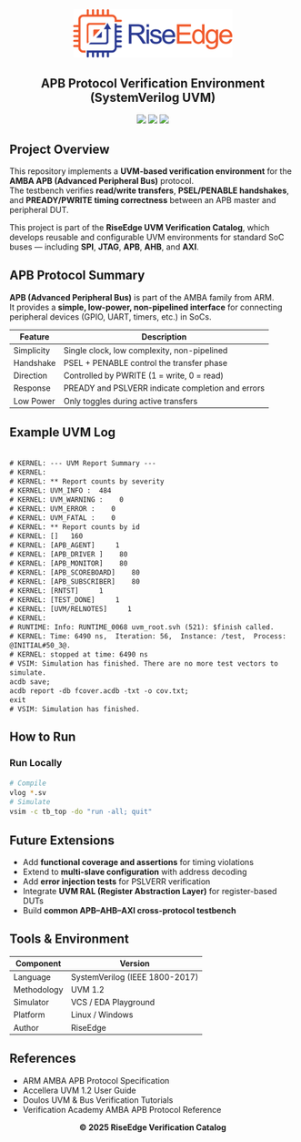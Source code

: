 <!-- PROJECT BANNER -->
<p align="center">
  <img src="../assets/logo.png" alt="RiseEdge Logo" width="280"/>
</p>

<h2 align="center">APB Protocol Verification Environment (SystemVerilog UVM)</h2>

<p align="center">
  <!-- <a href="https://www.edaplayground.com/x/2QzY"><b> Run on EDA Playground</b></a><br> -->
  <img src="https://img.shields.io/badge/Language-SystemVerilog-blue.svg"/>
  <img src="https://img.shields.io/badge/Methodology-UVM%201.2-green.svg"/>
  <img src="https://img.shields.io/badge/Simulator-Questa%2FEDAPlayground-orange.svg"/>
</p>


## Project Overview

This repository implements a **UVM-based verification environment** for the **AMBA APB (Advanced Peripheral Bus)** protocol.  
The testbench verifies **read/write transfers**, **PSEL/PENABLE handshakes**, and **PREADY/PWRITE timing correctness** between an APB master and peripheral DUT.

This project is part of the **RiseEdge UVM Verification Catalog**, which develops reusable and configurable UVM environments for standard SoC buses — including **SPI**, **JTAG**, **APB**, **AHB**, and **AXI**.



## APB Protocol Summary

**APB (Advanced Peripheral Bus)** is part of the AMBA family from ARM.  
It provides a **simple, low-power, non-pipelined interface** for connecting peripheral devices (GPIO, UART, timers, etc.) in SoCs.

| Feature | Description |
|----------|--------------|
| Simplicity | Single clock, low complexity, non-pipelined |
| Handshake | PSEL + PENABLE control the transfer phase |
| Direction | Controlled by PWRITE (1 = write, 0 = read) |
| Response | PREADY and PSLVERR indicate completion and errors |
| Low Power | Only toggles during active transfers |



## Example UVM Log

```

# KERNEL: --- UVM Report Summary ---
# KERNEL: 
# KERNEL: ** Report counts by severity
# KERNEL: UVM_INFO :  484
# KERNEL: UVM_WARNING :    0
# KERNEL: UVM_ERROR :    0
# KERNEL: UVM_FATAL :    0
# KERNEL: ** Report counts by id
# KERNEL: []   160
# KERNEL: [APB_AGENT]     1
# KERNEL: [APB_DRIVER ]    80
# KERNEL: [APB_MONITOR]    80
# KERNEL: [APB_SCOREBOARD]    80
# KERNEL: [APB_SUBSCRIBER]    80
# KERNEL: [RNTST]     1
# KERNEL: [TEST_DONE]     1
# KERNEL: [UVM/RELNOTES]     1
# KERNEL: 
# RUNTIME: Info: RUNTIME_0068 uvm_root.svh (521): $finish called.
# KERNEL: Time: 6490 ns,  Iteration: 56,  Instance: /test,  Process: @INITIAL#50_3@.
# KERNEL: stopped at time: 6490 ns
# VSIM: Simulation has finished. There are no more test vectors to simulate.
acdb save;
acdb report -db fcover.acdb -txt -o cov.txt;
exit
# VSIM: Simulation has finished.

````

## How to Run

<!-- ### Run Online
**EDA Playground Link:** [https://www.edaplayground.com/x/2QzY](https://www.edaplayground.com/x/2QzY)

1. Open the link  
2. Choose **SystemVerilog + UVM 1.2**  
3. Click **Run**  
4. View the simulation transcript and waveform -->

### Run Locally
```bash
# Compile
vlog *.sv
# Simulate
vsim -c tb_top -do "run -all; quit"
````


## Future Extensions

* Add **functional coverage and assertions** for timing violations
* Extend to **multi-slave configuration** with address decoding
* Add **error injection tests** for PSLVERR verification
* Integrate **UVM RAL (Register Abstraction Layer)** for register-based DUTs
* Build **common APB–AHB–AXI cross-protocol testbench**


## Tools & Environment

| Component   | Version                                                           |
| ----------- | ----------------------------------------------------------------- |
| Language    | SystemVerilog (IEEE 1800-2017)                                    |
| Methodology | UVM 1.2                                                           |
| Simulator   | VCS / EDA Playground                                              |
| Platform    | Linux / Windows                                                   |
| Author      |  RiseEdge                                                         |


## References

* ARM AMBA APB Protocol Specification
* Accellera UVM 1.2 User Guide
* Doulos UVM & Bus Verification Tutorials
* Verification Academy AMBA APB Protocol Reference


<p align="center">
  <b>© 2025 RiseEdge Verification Catalog</b><br>
</p>

